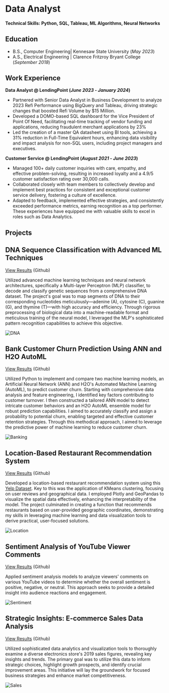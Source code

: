 # Data Analyst

#### Technical Skills: Python, SQL, Tableau, ML Algorithms, Neural Networks

## Education
- B.S., Computer Engineering| Kennesaw State University (_May 2023_)
- A.S., Electrical Engineering | Clarence Fritzroy Bryant College (_September 2018_)

## Work Experience
**Data Analyst @ LendingPoint (_June 2023_ - _January 2024_)**
- Partnered with Senior Data Analyst in Business Development to analyze 2023 Refi Performance using BigQuery and Tableau, driving strategic changes that boosted Refi Volume by $15 Million.
- Developed a DOMO-based SQL dashboard for the Vice President of Point Of Need, facilitating real-time tracking of vendor funding and applications, reducing fraudulent merchant applications by 23%
- Led the creation of a master QA datasheet using BI tools, achieving a 31% reduction in Full-Time Equivalent hours, enhancing data visibility and impact analysis for non-SQL users, including project managers and executives.

**Customer Service @ LendingPoint (_August 2021_ - _June 2023_)**
- Managed 100+ daily customer inquiries with care, empathy, and effective problem-solving, resulting in increased loyalty and a 4.9/5 customer satisfaction rating over 30,000 calls.
- Collaborated closely with team members to collectively develop and implement best practices for consistent and exceptional customer service delivery, fostering a culture of excellence.
- Adapted to feedback, implemented effective strategies, and consistently exceeded performance metrics, earning recognition as a top performer. These experiences have equipped me with valuable skills to excel in roles such as Data Analytics.

## Projects
## DNA Sequence Classification with Advanced ML Techniques
[View Results](https://github.com/Drichards124/DNA-Sequence/tree/main) (Github)

Utilized advanced machine learning techniques and neural network architectures, specifically a Multi-layer Perceptron (MLP) classifier, to decode and classify genetic sequences from a comprehensive DNA dataset. The project's goal was to map segments of DNA to their corresponding nucleotides meticulously—adenine (A), cytosine (C), guanine (G), and thymine (T)—with high accuracy and efficiency. Through rigorous preprocessing of biological data into a machine-readable format and meticulous training of the neural model, I leveraged the MLP's sophisticated pattern recognition capabilities to achieve this objective.

![DNA](assets/DNA.jpeg)



## Bank Customer Churn Prediction Using ANN and H2O AutoML
[View Results](https://github.com/Drichards124/bank-customer-churn-prediction.git) (Github)

Utilized Python to implement and compare two machine learning models, an Artificial Neural Network (ANN) and H2O's Automated Machine Learning (AutoML), to predict customer churn. Starting with comprehensive data analysis and feature engineering, I identified key factors contributing to customer turnover. I then constructed a tailored ANN model to detect intricate customer behaviors and an H2O AutoML ensemble model for robust prediction capabilities. I aimed to accurately classify and assign a probability to potential churn, enabling targeted and effective customer retention strategies. Through this methodical approach, I aimed to leverage the predictive power of machine learning to reduce customer churn.

![Banking](assets/banking.png)



## Location-Based Restaurant Recommendation System 
[View Results](https://github.com/Drichards124/location-based-recommendation-system.git) (Github)

Developed a location-based restaurant recommendation system using this [Yelp Dataset](https://www.dropbox.com/s/3x1w789mmuae3ao/yelp_academic_dataset_business.zip). Key to this was the application of KMeans clustering, focusing on user reviews and geographical data. I employed Plotly and GeoPandas to visualize the spatial data effectively, enhancing the interpretability of the model. The project culminated in creating a function that recommends restaurants based on user-provided geographic coordinates, demonstrating my skills in leveraging machine learning and data visualization tools to derive practical, user-focused solutions.

![Location](assets/location.png)



## Sentiment Analysis of YouTube Viewer Comments
[View Results](https://github.com/Drichards124/sentiment-analysis.git) (Github)

Applied sentiment analysis models to analyze viewers' comments on various YouTube videos to determine whether the overall sentiment is positive, negative, or neutral. This approach seeks to provide a detailed insight into audience reactions and engagement.

![Sentiment](assets/sentiment.png)



## Strategic Insights: E-commerce Sales Data Analysis 
[View Results](https://github.com/Drichards124/Sales-Data_Analysis) (Github)

Utilized sophisticated data analytics and visualization tools to thoroughly examine a diverse electronics store's 2019 sales figures, revealing key insights and trends. The primary goal was to utilize this data to inform strategic choices, highlight growth prospects, and identify crucial improvement areas. This initiative will lay the groundwork for focused business strategies and enhance market competitiveness.

![Sales](assets/sales.png)
